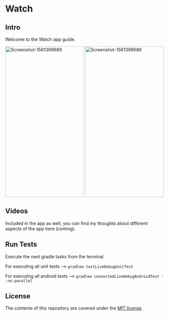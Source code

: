 # Watch

## Intro

Welcome to the Watch app guide.

<a href="https://ibb.co/ngzFFDR"><img src="https://i.ibb.co/ysc82GW/Screenshot-1563618481.png" alt="Screenshot-1561399689" border="0" width="250" height="480"></a>
<a href="https://ibb.co/zPDMmVX"><img src="https://i.ibb.co/ZmqG7Bm/Screenshot-1563618490.png" alt="Screenshot-1561399686" border="0" width="250" height="480"></a>

## Videos

Included in the app as well, you can find my thoughts about different aspects of the app here (coming).

## Run Tests

Execute the next gradle tasks from the terminal.

For executing all unit tests --> `gradlew testLiveDebugUnitTest`

For executing all android tests --> `gradlew connectedLiveDebugAndroidTest --no-parallel`

## License

The contents of this repository are covered under the [MIT license](https://en.wikipedia.org/wiki/MIT_License).
